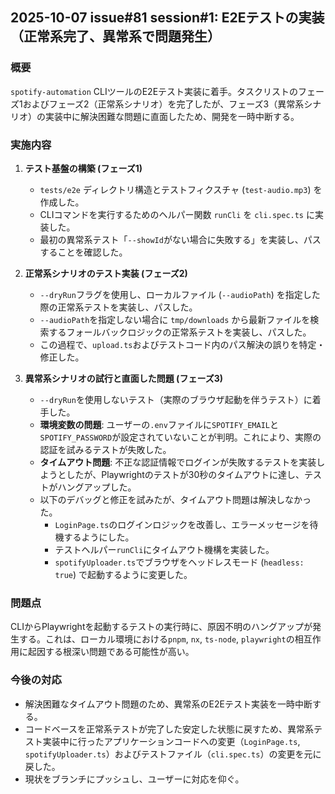 ## 2025-10-07 issue#81 session#1: E2Eテストの実装（正常系完了、異常系で問題発生）

### 概要

`spotify-automation` CLIツールのE2Eテスト実装に着手。タスクリストのフェーズ1およびフェーズ2（正常系シナリオ）を完了したが、フェーズ3（異常系シナリオ）の実装中に解決困難な問題に直面したため、開発を一時中断する。

### 実施内容

1.  **テスト基盤の構築 (フェーズ1)**
    -   `tests/e2e` ディレクトリ構造とテストフィクスチャ (`test-audio.mp3`) を作成した。
    -   CLIコマンドを実行するためのヘルパー関数 `runCli` を `cli.spec.ts` に実装した。
    -   最初の異常系テスト「`--showId`がない場合に失敗する」を実装し、パスすることを確認した。

2.  **正常系シナリオのテスト実装 (フェーズ2)**
    -   `--dryRun`フラグを使用し、ローカルファイル (`--audioPath`) を指定した際の正常系テストを実装し、パスした。
    -   `--audioPath`を指定しない場合に `tmp/downloads` から最新ファイルを検索するフォールバックロジックの正常系テストを実装し、パスした。
    -   この過程で、`upload.ts`およびテストコード内のパス解決の誤りを特定・修正した。

3.  **異常系シナリオの試行と直面した問題 (フェーズ3)**
    -   `--dryRun`を使用しないテスト（実際のブラウザ起動を伴うテスト）に着手した。
    -   **環境変数の問題**: ユーザーの`.env`ファイルに`SPOTIFY_EMAIL`と`SPOTIFY_PASSWORD`が設定されていないことが判明。これにより、実際の認証を試みるテストが失敗した。
    -   **タイムアウト問題**: 不正な認証情報でログインが失敗するテストを実装しようとしたが、Playwrightのテストが30秒のタイムアウトに達し、テストがハングアップした。
    -   以下のデバッグと修正を試みたが、タイムアウト問題は解決しなかった。
        -   `LoginPage.ts`のログインロジックを改善し、エラーメッセージを待機するようにした。
        -   テストヘルパー`runCli`にタイムアウト機構を実装した。
        -   `spotifyUploader.ts`でブラウザをヘッドレスモード (`headless: true`) で起動するように変更した。

### 問題点

CLIからPlaywrightを起動するテストの実行時に、原因不明のハングアップが発生する。これは、ローカル環境における`pnpm`, `nx`, `ts-node`, `playwright`の相互作用に起因する根深い問題である可能性が高い。

### 今後の対応

-   解決困難なタイムアウト問題のため、異常系のE2Eテスト実装を一時中断する。
-   コードベースを正常系テストが完了した安定した状態に戻すため、異常系テスト実装中に行ったアプリケーションコードへの変更（`LoginPage.ts`, `spotifyUploader.ts`）およびテストファイル（`cli.spec.ts`）の変更を元に戻した。
-   現状をブランチにプッシュし、ユーザーに対応を仰ぐ。
